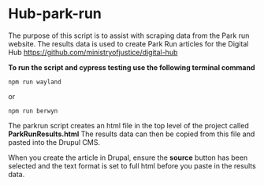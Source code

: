 # Hub-park-run

The purpose of this script is to assist with scraping data from the Park run website. The results data is used to create Park Run articles for the Digital Hub https://github.com/ministryofjustice/digital-hub

**To run the script and cypress testing use the following terminal command**

`npm run wayland`

or

`npm run berwyn`

The parkrun script creates an html file in the top level of the project called **ParkRunResults.html** The results data can then be copied from this file and pasted into the Drupul CMS.

When you create the article in Drupal, ensure the **source** button has been selected and the text format is set to full html before you paste in the results data.
